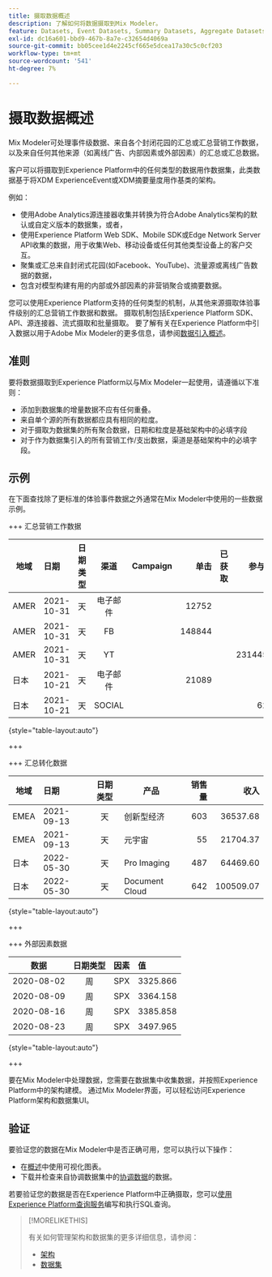 ```yaml
---
title: 摄取数据概述
description: 了解如何将数据摄取到Mix Modeler。
feature: Datasets, Event Datasets, Summary Datasets, Aggregate Datasets
exl-id: dc16a601-bbd9-467b-8a7e-c32654d4069a
source-git-commit: bb05cee1d4e2245cf665e5dcea17a30c5c0cf203
workflow-type: tm+mt
source-wordcount: '541'
ht-degree: 7%

---
```


# 摄取数据概述

Mix Modeler可处理事件级数据、来自各个封闭花园的汇总或汇总营销工作数据，以及来自任何其他来源（如离线广告、内部因素或外部因素）的汇总或汇总数据。

客户可以将摄取到Experience Platform中的任何类型的数据用作数据集，此类数据基于将XDM ExperienceEvent或XDM摘要量度用作基类的架构。

例如：

* 使用Adobe Analytics源连接器收集并转换为符合Adobe Analytics架构的默认或自定义版本的数据集，或者，
* 使用Experience Platform Web SDK、Mobile SDK或Edge Network Server API收集的数据，用于收集Web、移动设备或任何其他类型设备上的客户交互。
* 聚集或汇总来自封闭式花园(如Facebook、YouTube)、流量源或离线广告数据的数据，
* 包含对模型构建有用的内部或外部因素的非营销聚合或摘要数据。

您可以使用Experience Platform支持的任何类型的机制，从其他来源摄取体验事件级别的汇总营销工作数据和数据。 摄取机制包括Experience Platform SDK、API、源连接器、流式摄取和批量摄取。 要了解有关在Experience Platform中引入数据以用于Adobe Mix Modeler的更多信息，请参阅[数据引入概述](https://experienceleague.adobe.com/zh-hans/docs/experience-platform/ingestion/home)。

## 准则

要将数据摄取到Experience Platform以与Mix Modeler一起使用，请遵循以下准则：

* 添加到数据集的增量数据不应有任何重叠。
* 来自单个源的所有数据都应具有相同的粒度。
* 对于摄取为数据集的所有聚合数据，日期和粒度是基础架构中的必填字段
* 对于作为数据集引入的所有营销工作/支出数据，渠道是基础架构中的必填字段。


## 示例

在下面查找除了更标准的体验事件数据之外通常在Mix Modeler中使用的一些数据示例。

+++ 汇总营销工作数据

| 地域 | 日期 | 日期类型 | 渠道 | Campaign | 单击 | 已获取 | 参与度 | 印象 | Open | 已拥有 | 已发送 | 支出 |
|---|:--|---|:---:|---|--:|---|--:|---|---|---|--:|--:|
| AMER | 2021-10-31 | 天 | 电子邮件 | | 12752 | | | | | | 1132945 | |
| AMER | 2021-10-31 | 天 | FB | | 148844 | | | | | | | 42111 |
| AMER | 2021-10-31 | 天 | YT | | | | 2314452 | | | | | 10540 |
| 日本 | 2021-10-21 | 天 | 电子邮件 | | 21089 | | | | | | 3283626 | |
| 日本 | 2021-10-21 | 天 | SOCIAL | | | | 621 | | | | | 74512 |

{style="table-layout:auto"}

+++

+++ 汇总转化数据

| 地域 | 日期 | 日期类型 | 产品 | 销售量 | 收入 |
|---|:---|:---:|---|--:|--:|
| EMEA | 2021-09-13 | 天 | 创新型经济 | 603 | 36537.68 |
| EMEA | 2021-09-13 | 天 | 元宇宙 | 55 | 21704.37 |
| 日本 | 2022-05-30 | 天 | Pro Imaging | 487 | 64469.60 |
| 日本 | 2022-05-30 | 天 | Document Cloud | 642 | 100509.07 |

{style="table-layout:auto"}

+++

+++ 外部因素数据

| 数据 | 日期类型 | 因素 | 值 |
|---|:---:|:---:|:---|
| 2020-08-02 | 周 | SPX | 3325.866 |
| 2020-08-09 | 周 | SPX | 3364.158 |
| 2020-08-16 | 周 | SPX | 3385.858 |
| 2020-08-23 | 周 | SPX | 3497.965 |

{style="table-layout:auto"}

+++

要在Mix Modeler中处理数据，您需要在数据集中收集数据，并按照Experience Platform中的架构建模。 通过Mix Modeler界面，可以轻松访问Experience Platform架构和数据集UI。


## 验证

要验证您的数据在Mix Modeler中是否正确可用，您可以执行以下操作：

* 在[概述](/help/overview.md)中使用可视化图表。
* 下载并检查来自协调数据集中的[协调数据](/help/harmonize-data/overview.md)的数据。

若要验证您的数据是否在Experience Platform中正确摄取，您可以[使用Experience Platform查询服务](https://experienceleague.adobe.com/zh-hans/docs/experience-platform/query/home)编写和执行SQL查询。


>[!MORELIKETHIS]
>
>有关如何管理架构和数据集的更多详细信息，请参阅：
>
>* [架构](schemas.md)
>* [数据集](datasets.md)
